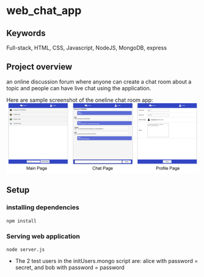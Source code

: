 # web_chat_app
## Keywords
Full-stack, HTML, CSS, Javascript, NodeJS, MongoDB, express

## Project overview
an online discussion forum where anyone can create a chat room about a topic and people can have live chat using the application.

Here are sample screenshot of the oneline chat room app:
![mainpage.png](./screenshot/screenshot.png)

## Setup
### installing dependencies
```
npm install
```
### Serving web application
```
node server.js
```

* The 2 test users in the initUsers.mongo script are: alice with password = secret, and bob with password = password
